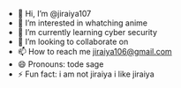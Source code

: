 - 👋 Hi, I’m @jiraiya107
- 👀 I’m interested in whatching anime
- 🌱 I’m currently learning cyber security
- 💞️ I’m looking to collaborate on 
- 📫 How to reach me jiraiya106@gmail.com
- 😄 Pronouns: tode sage
- ⚡ Fun fact: i am not jiraiya i like jiraiya

<!---
jiraiya107/jiraiya107 is a ✨ special ✨ repository because its `README.md` (this file) appears on your GitHub profile.
You can click the Preview link to take a look at your changes.
--->
